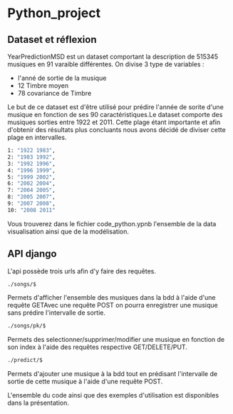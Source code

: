# Python_project
## Dataset et réflexion
YearPredictionMSD est un dataset comportant la description de 515345 musiques en 91 varaible différentes. On divise 3 type de variables :
  - l'anné de sortie de la musique
  - 12 Timbre moyen 
  - 78 covariance de Timbre 

Le but de ce dataset est d'être utilisé pour prédire l'année de sorite d'une musique en fonction de ses 90 caractéristiques.Le dataset comporte des musiques sorties entre 1922 et 2011. Cette plage étant importante et afin d'obtenir des résultats plus concluants nous avons décidé de diviser cette plage en intervalles.
```sh
1: "1922 1983",
2: "1983 1992",
3: "1992 1996",
4: "1996 1999",
5: "1999 2002",
6: "2002 2004",
7: "2004 2005",
8: "2005 2007",
9: "2007 2008",
10: "2008 2011"
```

Vous trouverez dans le fichier code_python.ypnb l'ensemble de la data visualisation ainsi que de la modélisation.

## API django
L'api possède trois urls afin d'y faire des requêtes.
```sh
./songs/$
```
Permets d'afficher l'ensemble des musiques dans la bdd à l'aide d'une requête GETAvec une requête POST on pourra enregistrer une musique sans prédire l'intervalle de sortie.

```sh
./songs/pk/$
```
Permets des selectionner/supprimer/modifier une musique en fonction de son index à l'aide des requêtes respective GET/DELETE/PUT.

```sh
./predict/$
```
Permets d'ajouter une musique à la bdd tout en prédisant l'intervalle de sortie de cette musique à l'aide d'une requête POST.

L'ensemble du code ainsi que des exemples d'utilisation est disponibles dans la présentation.

